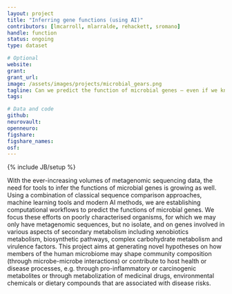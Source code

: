 ```yaml
---
layout: project
title: "Inferring gene functions (using AI)"
contributors: [lmcarroll, mlarralde, rehackett, sromano]
handle: function
status: ongoing
type: dataset

# Optional
website:
grant:
grant_url:
image: /assets/images/projects/microbial_gears.png
tagline: Can we predict the function of microbial genes – even if we know little about the organisms themselves?
tags: 

# Data and code
github: 
neurovault:
openneuro:
figshare:
figshare_names:
osf:
---
```

{% include JB/setup %}

With the ever-increasing volumes of metagenomic sequencing data, the need for tools to infer the functions of microbial genes is growing as well. Using a combination of classical sequence comparison approaches, machine learning tools and modern AI methods, we are establishing computational workflows to predict the functions of microbial genes. We focus these efforts on poorly characterised organisms, for which we may only have metagenomic sequences, but no isolate, and on genes involved in various aspects of secondary metabolism including xenobiotics metabolism, biosynthetic pathways, complex carbohydrate metabolism and virulence factors. This project aims at generating novel hypotheses on how members of the human microbiome may shape community composition (through microbe-microbe interactions) or contribute to host health or disease processes, e.g. through pro-inflammatory or carcinogenic metabolites or through metabolization of medicinal drugs, environmental chemicals or dietary compounds that are associated with disease risks.
